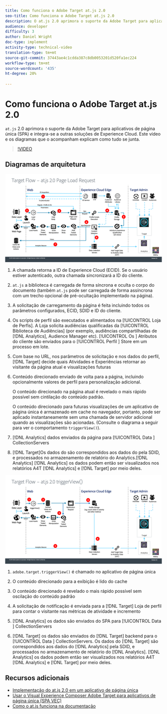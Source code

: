 ```yaml
---
title: Como funciona o Adobe Target at.js 2.0
seo-title: Como funciona o Adobe Target at.js 2.0
description: O at.js 2.0 aprimora o suporte da Adobe Target para aplicativos de página única (SPA) e se integra a outras soluções de Experience Cloud. Este vídeo e os diagramas que o acompanham explicam como tudo se junta.
audience: developer
difficulty: 3
author: Daniel Wright
doc-type: implement
activity-type: technical-video
translation-type: tm+mt
source-git-commit: 37443ae4c1cdda387c8db0053201d520fa1ec224
workflow-type: tm+mt
source-wordcount: '435'
ht-degree: 20%

---
```



# Como funciona o Adobe Target at.js 2.0

`at.js` 2.0 aprimora o suporte da Adobe Target para aplicativos de página única (SPA) e integra-se a outras soluções de Experience Cloud. Este vídeo e os diagramas que o acompanham explicam como tudo se junta.

>[!VIDEO](https://video.tv.adobe.com/v/26250?quality=12)

## Diagramas de arquitetura

![comportamento do at.js 2.0 no carregamento da página](assets/pageload.png)

1. A chamada retorna a ID de Experience Cloud (ECID). Se o usuário estiver autenticado, outra chamada sincronizará a ID do cliente.

1. `at.js` a biblioteca é carregada de forma síncrona e oculta o corpo do documento (também `at.js` pode ser carregada de forma assíncrona com um trecho opcional de pré-ocultação implementado na página).

1. A solicitação de carregamento da página é feita incluindo todos os parâmetros configurados, ECID, SDID e ID do cliente.

1. Os scripts de perfil são executados e alimentados na [!UICONTROL Loja de Perfis]. A Loja solicita audiências qualificadas da [!UICONTROL Biblioteca de Audiências] (por exemplo, audiências compartilhadas de [!DNL Analytics], Audience Manager etc). [!UICONTROL Os ] Atributos do cliente são enviados para o  [!UICONTROL Perfil ] Store em um processo em lote.
1. Com base no URL, nos parâmetros de solicitação e nos dados do perfil, [!DNL Target] decide quais Atividades e Experiências retornar ao visitante da página atual e visualizações futuras

1. Conteúdo direcionado enviado de volta para a página, incluindo opcionalmente valores de perfil para personalização adicional.

   O conteúdo direcionado na página atual é revelado o mais rápido possível sem cintilação do conteúdo padrão.

   O conteúdo direcionado para futuras visualizações de um aplicativo de página única é armazenado em cache no navegador, portanto, pode ser aplicado instantaneamente sem uma chamada de servidor adicional quando as visualizações são acionadas. (Consulte o diagrama a seguir para ver o comportamento `triggerView()`).

1. [!DNL Analytics] dados enviados da página para  [!UICONTROL Data ] CollectionServers
1. [!DNL Target]Os dados do são correspondidos aos dados do pela SDID, e processados no armazenamento de relatório do Analytics.[!DNL Analytics] [!DNL Analytics] os dados podem então ser visualizados nos relatórios A4T  [!DNL Analytics] e  [!DNL Target] por meio deles.

![comportamento do at.js 2.0 quando a função triggerView() é usada](assets/triggerview.png)

1. `adobe.target.triggerView()` é chamado no aplicativo de página única
1. O conteúdo direcionado para a exibição é lido do cache

1. O conteúdo direcionado é revelado o mais rápido possível sem oscilação do conteúdo padrão

1. A solicitação de notificação é enviada para a [!DNL Target] Loja de perfil para contar o visitante nas métricas de atividade e incremento
1. [!DNL Analytics] os dados são enviados do SPA para  [!UICONTROL Data ] CollectionServers

1. [!DNL Target] os dados são enviados do  [!DNL Target] backend para o  [!UICONTROL Data ] CollectionServers. Os dados do [!DNL Target] são correspondidos aos dados do [!DNL Analytics] pela SDID, e processados no armazenamento de relatório do [!DNL Analytics]. [!DNL Analytics] os dados podem então ser visualizados nos relatórios A4T  [!DNL Analytics] e  [!DNL Target] por meio deles.

## Recursos adicionais

* [Implementação do at.js 2.0 em um aplicativo de página única](implement-atjs-20-in-a-single-page-application.md)
* [Usar o Visual Experience Composer Adobe Target para aplicativos de página única (SPA VEC)](../experiences/use-the-visual-experience-composer-for-single-page-applications.md)
* [Como o at.js funciona na documentação](https://docs.adobe.com/content/help/en/target/using/implement-target/client-side/at-js/how-atjs-works.html)
